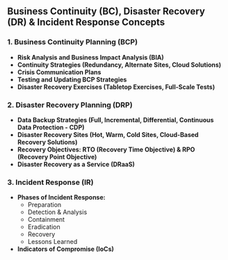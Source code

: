 
## **Business Continuity (BC), Disaster Recovery (DR) & Incident Response Concepts**
### **1. Business Continuity Planning (BCP)**
- **Risk Analysis and Business Impact Analysis (BIA)**
- **Continuity Strategies (Redundancy, Alternate Sites, Cloud Solutions)**
- **Crisis Communication Plans**
- **Testing and Updating BCP Strategies**
- **Disaster Recovery Exercises (Tabletop Exercises, Full-Scale Tests)**

### **2. Disaster Recovery Planning (DRP)**
- **Data Backup Strategies (Full, Incremental, Differential, Continuous Data Protection - CDP)**
- **Disaster Recovery Sites (Hot, Warm, Cold Sites, Cloud-Based Recovery Solutions)**
- **Recovery Objectives: RTO (Recovery Time Objective) & RPO (Recovery Point Objective)**
- **Disaster Recovery as a Service (DRaaS)**

### **3. Incident Response (IR)**
- **Phases of Incident Response:**
  - Preparation
  - Detection & Analysis
  - Containment
  - Eradication
  - Recovery
  - Lessons Learned
- **Indicators of Compromise (IoCs)**
